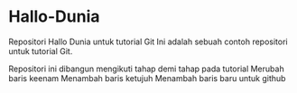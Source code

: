 # Hallo-Dunia
Repositori Hallo Dunia untuk tutorial Git
Ini adalah sebuah contoh repositori untuk tutorial Git.

Repositori ini dibangun mengikuti tahap demi tahap pada tutorial
Merubah baris keenam
Menambah baris ketujuh
Menambah baris baru untuk github